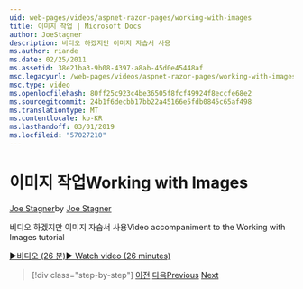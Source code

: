 ```yaml
---
uid: web-pages/videos/aspnet-razor-pages/working-with-images
title: 이미지 작업 | Microsoft Docs
author: JoeStagner
description: 비디오 하겠지만 이미지 자습서 사용
ms.author: riande
ms.date: 02/25/2011
ms.assetid: 38e21ba3-9b08-4397-a8ab-45d0e45448af
msc.legacyurl: /web-pages/videos/aspnet-razor-pages/working-with-images
msc.type: video
ms.openlocfilehash: 80ff25c923c4be36505f8fcf49924f8eccfe68e2
ms.sourcegitcommit: 24b1f6decbb17bb22a45166e5fdb0845c65af498
ms.translationtype: MT
ms.contentlocale: ko-KR
ms.lasthandoff: 03/01/2019
ms.locfileid: "57027210"
---
```

<a name="working-with-images"></a><span data-ttu-id="c3042-103">이미지 작업</span><span class="sxs-lookup"><span data-stu-id="c3042-103">Working with Images</span></span>
====================
<span data-ttu-id="c3042-104">[Joe Stagner](https://github.com/JoeStagner)</span><span class="sxs-lookup"><span data-stu-id="c3042-104">by [Joe Stagner](https://github.com/JoeStagner)</span></span>

<span data-ttu-id="c3042-105">비디오 하겠지만 이미지 자습서 사용</span><span class="sxs-lookup"><span data-stu-id="c3042-105">Video accompaniment to the Working with Images tutorial</span></span>

[<span data-ttu-id="c3042-106">&#9654;비디오 (26 분)</span><span class="sxs-lookup"><span data-stu-id="c3042-106">&#9654; Watch video (26 minutes)</span></span>](https://channel9.msdn.com/Blogs/ASP-NET-Site-Videos/working-with-images)

> [!div class="step-by-step"]
> <span data-ttu-id="c3042-107">[이전](working-with-files.md)
> [다음](working-with-video.md)</span><span class="sxs-lookup"><span data-stu-id="c3042-107">[Previous](working-with-files.md)
[Next](working-with-video.md)</span></span>
